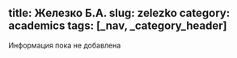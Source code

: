 title: Железко Б.А.
slug: zelezko
category: academics
tags: [_nav, _category_header]
---

Информация пока не добавлена
